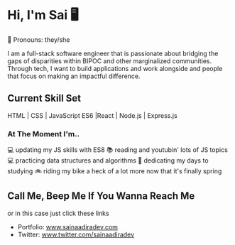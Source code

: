 # Hi, I'm Sai  	:desktop_computer:
:herb: Pronouns: they/she

I am a full-stack software engineer that is passionate about bridging the gaps of disparities within BIPOC and other marginalized communities. Through tech, I want to build applications and work alongside and people that focus on making an impactful difference.


## Current Skill Set
HTML | CSS | JavaScript ES6 |React | Node.js | Express.js

### At The Moment I'm..
:computer: updating my JS skills with ES8
:books: reading and youtubin' lots of JS topics
:computer: practicing data structures and algorithms
:notebook: dedicating my days to studying
:bike: riding my bike a heck of a lot more now that it's finally spring 

## Call Me, Beep Me If You Wanna Reach Me 
or in this case just click these links

- Portfolio: www.sainaadiradev.com
- Twitter: www.twitter.com/sainaadiradev


<!--
**sainaadira/sainaadira** is a ✨ _special_ ✨ repository because its `README.md` (this file) appears on your GitHub profile.




